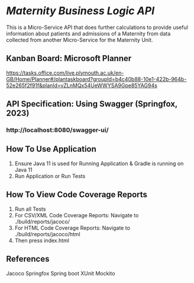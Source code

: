 # *Maternity Business Logic API*

This is a Micro-Service API that does further calculations to provide useful information about patients and admissions of a Maternity from data collected from another Micro-Service for the Maternity Unit.

## Kanban Board: Microsoft Planner

https://tasks.office.com/live.plymouth.ac.uk/en-GB/Home/Planner#/plantaskboard?groupId=b4c40b88-10e1-422b-964b-52e265f2f91f&planId=vZLnMQx54UeWWYSA9Gpe85YAG94s

## API Specification: Using Swagger (Springfox, 2023)
### http://localhost:8080/swagger-ui/

## How To Use Application
1. Ensure Java 11 is used for Running Application & Gradle is running on Java 11
2. Run Application or Run Tests

## How To View Code Coverage Reports
1. Run all Tests
2. For CSV/XML Code Coverage Reports: Navigate to ./build/reports/jacoco/
3. For HTML Code Coverage Reports: Navigate to ./build/reports/jacoco/html
4. Then press index.html


## References

Jacoco
Springfox
Spring boot
XUnit
Mockito